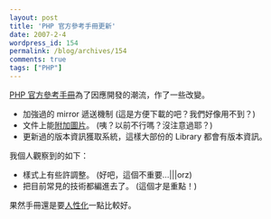 ```yaml
---
layout: post
title: 'PHP 官方參考手冊更新'
date: 2007-2-4
wordpress_id: 154
permalink: /blog/archives/154
comments: true
tags: ["PHP"]
---
```


[PHP 官方參考手冊](http://www.php.net/manual/en/)為了因應開發的潮流，作了一些改變。

* 加強過的 mirror 遞送機制 (這是方便下載的吧？我們好像用不到？)  
* 文件上能[附加圖片](http://tw.php.net/function.imagearc)。 (咦？以前不行嗎？沒注意過耶？) 
* 更新過的版本資訊獲取系統，這樣大部份的  Library 都會有版本資訊。 


我個人觀察到的如下：

* 樣式上有些許調整。 (好吧，這個不重要...|||orz) 
* 把目前常見的技術都編進去了。 (這個才是重點！)


果然手冊還是要[人性化](http://www.santosj.name/php/writing-manuals-for-users/)一點比較好。
